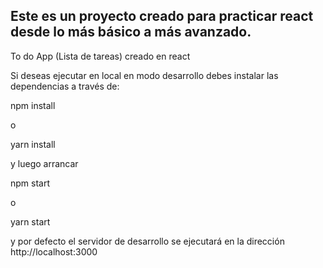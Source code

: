 ## Este es un proyecto creado para practicar react desde lo más básico a más avanzado.

To do App (Lista de tareas) creado en react

Si deseas ejecutar en local en modo desarrollo debes instalar las dependencias a través de:

npm install

o 

yarn install

y luego arrancar 

npm start

o 

yarn start

y por defecto el servidor de desarrollo se ejecutará en la dirección http://localhost:3000

